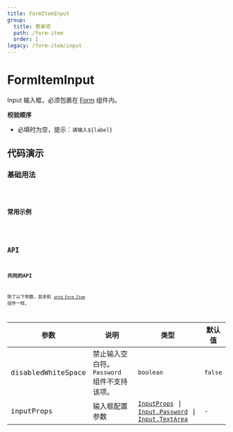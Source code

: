 ```yaml
---
title: FormItemInput
group:
  title: 表单项
  path: /form-item
  order: 1
legacy: /form-item/input
---
```


# FormItemInput

Input 输入框，必须包裹在 [Form](https://ant-design.gitee.io/components/form-cn/) 组件内。

**校验顺序**

- 必填时为空，提示：`请输入${label}`

## 代码演示

### 基础用法

<code src="./demos/Demo1.tsx" />

### 常用示例

<code src="./demos/Demo2.tsx" />

## API

### 共同的API

除了以下参数，其余和 [`antd Form.Item`](https://ant-design.gitee.io/components/form-cn/#Form.Item) 组件一样。

参数 | 说明 | 类型 | 默认值 |
------------- | ------------- | ------------- | ------------- |
disabledWhiteSpace | 禁止输入空白符。`Password` 组件不支持该项。 | `boolean` | `false` |
inputProps  | 输入框配置参数 | [`InputProps`](https://ant-design.gitee.io/components/input-cn/#Input) \| [`Input.Password`](https://ant-design.gitee.io/components/input-cn/#Input.Password) \| [`Input.TextArea`](https://ant-design.gitee.io/components/input-cn/#Input.TextArea) | - |
